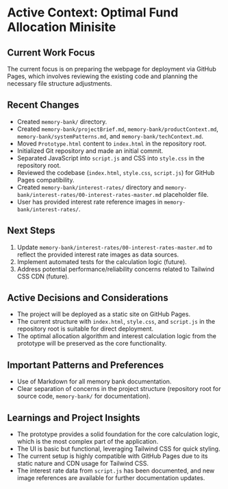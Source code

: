 # Active Context: Optimal Fund Allocation Minisite

## Current Work Focus
The current focus is on preparing the webpage for deployment via GitHub Pages, which involves reviewing the existing code and planning the necessary file structure adjustments.

## Recent Changes
- Created `memory-bank/` directory.
- Created `memory-bank/projectBrief.md`, `memory-bank/productContext.md`, `memory-bank/systemPatterns.md`, and `memory-bank/techContext.md`.
- Moved `Prototype.html` content to `index.html` in the repository root.
- Initialized Git repository and made an initial commit.
- Separated JavaScript into `script.js` and CSS into `style.css` in the repository root.
- Reviewed the codebase (`index.html`, `style.css`, `script.js`) for GitHub Pages compatibility.
- Created `memory-bank/interest-rates/` directory and `memory-bank/interest-rates/00-interest-rates-master.md` placeholder file.
- User has provided interest rate reference images in `memory-bank/interest-rates/`.

## Next Steps
1. Update `memory-bank/interest-rates/00-interest-rates-master.md` to reflect the provided interest rate images as data sources.
2. Implement automated tests for the calculation logic (future).
3. Address potential performance/reliability concerns related to Tailwind CSS CDN (future).

## Active Decisions and Considerations
- The project will be deployed as a static site on GitHub Pages.
- The current structure with `index.html`, `style.css`, and `script.js` in the repository root is suitable for direct deployment.
- The optimal allocation algorithm and interest calculation logic from the prototype will be preserved as the core functionality.

## Important Patterns and Preferences
- Use of Markdown for all memory bank documentation.
- Clear separation of concerns in the project structure (repository root for source code, `memory-bank/` for documentation).

## Learnings and Project Insights
- The prototype provides a solid foundation for the core calculation logic, which is the most complex part of the application.
- The UI is basic but functional, leveraging Tailwind CSS for quick styling.
- The current setup is highly compatible with GitHub Pages due to its static nature and CDN usage for Tailwind CSS.
- The interest rate data from `script.js` has been documented, and new image references are available for further documentation updates.
